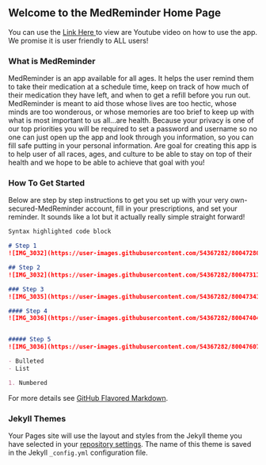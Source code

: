 ## Welcome to the MedReminder Home Page

You can use the [Link Here ](https://github.com/brianaus98/lgtow.github.io/edit/master/README.md) to view are Youtube video
on how to use the app. We promise it is user friendly to ALL users!


### What is MedReminder

MedReminder is an app available for all ages. It helps the user remind them to take their medication at a schedule time, keep on track of how much of their medication they have left, and when to get a refill before you run out.  MedReminder is meant to aid those whose lives are too hectic, whose minds are too wonderous, or whose memories are too brief to keep up with what is most important to us all...are health.  Because your privacy is one of our top priorities you will be required to set a password and username so no one can just open up the app and look through you information, so you can fill safe putting in your personal information. Are goal for creating this app is to help user of all races, ages, and culture to be able to stay on top of their health and we hope to be able to achieve that goal with you!

### How To Get Started

Below are step by step instructions to get you set up with your very own-secured-MedReminder account, fill in your prescriptions, and set your reminder.  It sounds like a lot but it actually really simple straight forward!

```markdown
Syntax highlighted code block

# Step 1
![IMG_3032](https://user-images.githubusercontent.com/54367282/80047280-01230d00-84db-11ea-8ef9-689b40497d67.png)

## Step 2
![IMG_3032](https://user-images.githubusercontent.com/54367282/80047311-19932780-84db-11ea-9581-86c6a96cd759.png)

### Step 3
![IMG_3035](https://user-images.githubusercontent.com/54367282/80047341-316aab80-84db-11ea-8a4d-94fe5d3cf5a6.png)

#### Step 4
![IMG_3036](https://user-images.githubusercontent.com/54367282/80047404-52330100-84db-11ea-9420-decad3df606e.png)


##### Step 5
![IMG_3036](https://user-images.githubusercontent.com/54367282/80047607-deddbf00-84db-11ea-8cb3-3050288d73b8.png)

- Bulleted
- List

1. Numbered


```

For more details see [GitHub Flavored Markdown](https://guides.github.com/features/mastering-markdown/).

### Jekyll Themes

Your Pages site will use the layout and styles from the Jekyll theme you have selected in your [repository settings](https://github.com/brianaus98/lgtow.github.io/settings). The name of this theme is saved in the Jekyll `_config.yml` configuration file.

